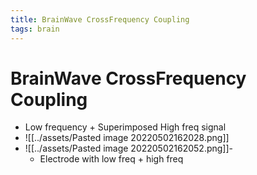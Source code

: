 ```yaml
---
title: BrainWave CrossFrequency Coupling
tags: brain
---
```


# BrainWave CrossFrequency Coupling
- Low frequency + Superimposed High freq signal
- ![[../assets/Pasted image 20220502162028.png]]
- ![[../assets/Pasted image 20220502162052.png]]- 
	- Electrode with low freq + high freq









































